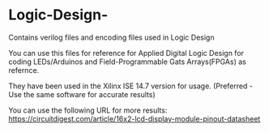 # Logic-Design-
Contains verilog files and encoding files used in Logic Design


You can use this files for reference for Applied Digital Logic Design
for coding LEDs/Arduinos and Field-Programmable Gats Arrays(FPGAs) as refernce.

They have been used in the Xilinx ISE 14.7 version for usage.
(Preferred - Use the same software for accurate results)

You can use the following URL for more results: https://circuitdigest.com/article/16x2-lcd-display-module-pinout-datasheet
